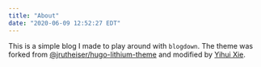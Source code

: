 ```yaml
---
title: "About"
date: "2020-06-09 12:52:27 EDT"
---
```


This is a simple blog I made to play around with `blogdown`. The theme was forked from [@jrutheiser/hugo-lithium-theme](https://github.com/jrutheiser/hugo-lithium-theme) and modified by [Yihui Xie](https://github.com/yihui/hugo-lithium).
